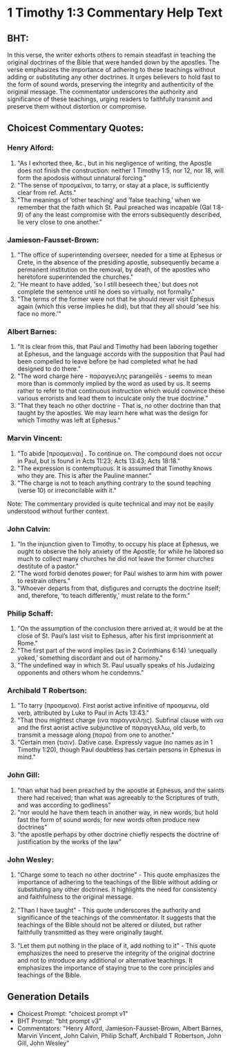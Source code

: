 # 1 Timothy 1:3 Commentary Help Text

## BHT:
In this verse, the writer exhorts others to remain steadfast in teaching the original doctrines of the Bible that were handed down by the apostles. The verse emphasizes the importance of adhering to these teachings without adding or substituting any other doctrines. It urges believers to hold fast to the form of sound words, preserving the integrity and authenticity of the original message. The commentator underscores the authority and significance of these teachings, urging readers to faithfully transmit and preserve them without distortion or compromise.

## Choicest Commentary Quotes:
### Henry Alford:
1. "As I exhorted thee, &c., but in his negligence of writing, the Apostle does not finish the construction: neither 1 Timothy 1:5, nor 12, nor 18, will form the apodosis without unnatural forcing."
2. "The sense of προσμεῖναι, to tarry, or stay at a place, is sufficiently clear from ref. Acts."
3. "The meanings of ‘other teaching’ and ‘false teaching,’ when we remember that the faith which St. Paul preached was incapable (Gal 1:8-9) of any the least compromise with the errors subsequently described, lie very close to one another."

### Jamieson-Fausset-Brown:
1. "The office of superintending overseer, needed for a time at Ephesus or Crete, in the absence of the presiding apostle, subsequently became a permanent institution on the removal, by death, of the apostles who heretofore superintended the churches."
2. "He meant to have added, 'so I still beseech thee,' but does not complete the sentence until he does so virtually, not formally."
3. "The terms of the former were not that he should never visit Ephesus again (which this verse implies he did), but that they all should 'see his face no more.'"

### Albert Barnes:
1. "It is clear from this, that Paul and Timothy had been laboring together at Ephesus, and the language accords with the supposition that Paul had been compelled to leave before he had completed what he had designed to do there."
2. "The word charge here - παραγγειλης parangeilēs - seems to mean more than is commonly implied by the word as used by us. It seems rather to refer to that continuous instruction which would convince these various errorists and lead them to inculcate only the true doctrine."
3. "That they teach no other doctrine - That is, no other doctrine than that taught by the apostles. We may learn here what was the design for which Timothy was left at Ephesus."

### Marvin Vincent:
1. "To abide [προσμειναι] . To continue on. The compound does not occur in Paul, but is found in Acts 11:23; Acts 13:43; Acts 18:18."
2. "The expression is contemptuous. It is assumed that Timothy knows who they are. This is after the Pauline manner."
3. "The charge is not to teach anything contrary to the sound teaching (verse 10) or irreconcilable with it."

Note: The commentary provided is quite technical and may not be easily understood without further context.

### John Calvin:
1. "In the injunction given to Timothy, to occupy his place at Ephesus, we ought to observe the holy anxiety of the Apostle; for while he labored so much to collect many churches he did not leave the former churches destitute of a pastor."
2. "The word forbid denotes power; for Paul wishes to arm him with power to restrain others."
3. "Whoever departs from that, disfigures and corrupts the doctrine itself; and, therefore, 'to teach differently,' must relate to the form."

### Philip Schaff:
1. "On the assumption of the conclusion there arrived at, it would be at the close of St. Paul’s last visit to Ephesus, after his first imprisonment at Rome."
2. "The first part of the word implies (as in 2 Corinthians 6:14) ‘unequally yoked,’ something discordant and out of harmony."
3. "The undefined way in which St. Paul usually speaks of his Judaizing opponents and others whom he condemns."

### Archibald T Robertson:
1. "To tarry (προσμεινα). First aorist active infinitive of προσμενω, old verb, attributed by Luke to Paul in Acts 13:43."
2. "That thou mightest charge (ινα παραγγειληις). Subfinal clause with ινα and the first aorist active subjunctive of παραγγελλω, old verb, to transmit a message along (παρα) from one to another."
3. "Certain men (τισιν). Dative case. Expressly vague (no names as in 1 Timothy 1:20), though Paul doubtless has certain persons in Ephesus in mind."

### John Gill:
1. "than what had been preached by the apostle at Ephesus, and the saints there had received; than what was agreeably to the Scriptures of truth, and was according to godliness"
2. "nor would he have them teach in another way, in new words, but hold fast the form of sound words; for new words often produce new doctrines"
3. "the apostle perhaps by other doctrine chiefly respects the doctrine of justification by the works of the law"

### John Wesley:
1. "Charge some to teach no other doctrine" - This quote emphasizes the importance of adhering to the teachings of the Bible without adding or substituting any other doctrines. It highlights the need for consistency and faithfulness to the original message.

2. "Than I have taught" - This quote underscores the authority and significance of the teachings of the commentator. It suggests that the teachings of the Bible should not be altered or diluted, but rather faithfully transmitted as they were originally taught.

3. "Let them put nothing in the place of it, add nothing to it" - This quote emphasizes the need to preserve the integrity of the original doctrine and not to introduce any additional or alternative teachings. It emphasizes the importance of staying true to the core principles and teachings of the Bible.


## Generation Details
- Choicest Prompt: "choicest prompt v1"
- BHT Prompt: "bht prompt v3"
- Commentators: "Henry Alford, Jamieson-Fausset-Brown, Albert Barnes, Marvin Vincent, John Calvin, Philip Schaff, Archibald T Robertson, John Gill, John Wesley"
